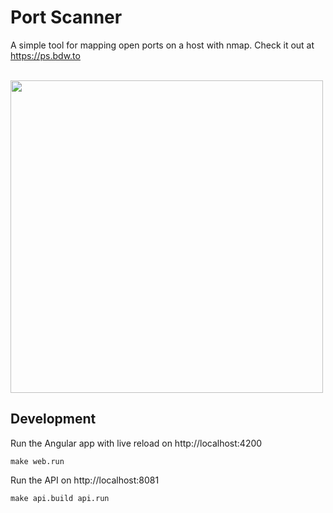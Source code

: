# Port Scanner

A simple tool for mapping open ports on a host with nmap. Check it out at https://ps.bdw.to

<br>
<img height=500 src="https://user-images.githubusercontent.com/4248167/120728862-a3f5db00-c492-11eb-9718-e2785b6b36c8.png">
<br>

## Development

Run the Angular app with live reload on http://localhost:4200
```
make web.run
```

Run the API on http://localhost:8081
```
make api.build api.run
```
